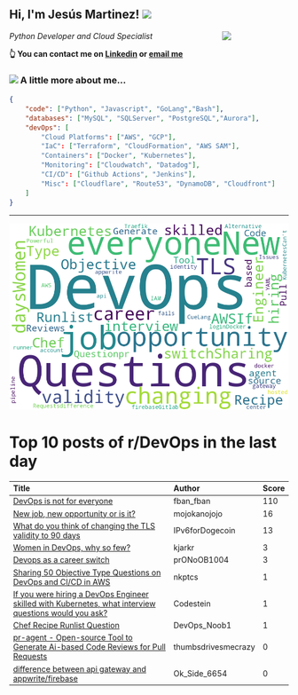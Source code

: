<!--
**jmartinezl/jmartinezl** is a ✨ _special_ ✨ repository because its `README.md` (this file) appears on your GitHub profile.

Here are some ideas to get you started:

- 🔭 I’m currently working on ...
- 🌱 I’m currently learning ...
- 👯 I’m looking to collaborate on ...
- 🤔 I’m looking for help with ...
- 💬 Ask me about ...
- 📫 How to reach me: ...
- 😄 Pronouns: ...
- ⚡ Fun fact: ...
-->

<h2>Hi, I'm Jesús Martinez! <img src="https://media.giphy.com/media/WUlplcMpOCEmTGBtBW/giphy.gif" width="30"> </h2>
<img align='right' src="https://media.giphy.com/media/NytMLKyiaIh6VH9SPm/giphy.gif" width="120">
<p><em>Python Developer and Cloud Specialist
</em></p>

**👆 You can contact me on [Linkedin](https://www.linkedin.com/in/jes%C3%BAs-martinez-2b7b10104/) or [email me](mailto:jesus.mtz.lorenzo@gmail.com)**

### <img src="https://media.giphy.com/media/VgCDAzcKvsR6OM0uWg/giphy.gif" width="50"> A little more about me...  

```json
{
    "code": ["Python", "Javascript", "GoLang","Bash"],
    "databases": ["MySQL", "SQLServer", "PostgreSQL","Aurora"],
    "devOps": [
        "Cloud Platforms": ["AWS", "GCP"],
        "IaC": ["Terraform", "CloudFormation", "AWS SAM"],
        "Containers": ["Docker", "Kubernetes"],
        "Monitoring": ["Cloudwatch", "Datadog"],
        "CI/CD": ["Github Actions", "Jenkins"],
        "Misc": ["Cloudflare", "Route53", "DynamoDB", "Cloudfront"]
    ]
}
```
---

![Wordcloud](./cloud.png)

# Top 10 posts of r/DevOps in the last day

| Title | Author | Score |
|:---|:---|:---|
| [DevOps is not for everyone](https://www.reddit.com/r/devops/comments/14uaxp8/devops_is_not_for_everyone/) | fban_fban | 110 |
| [New job, new opportunity or is it?](https://www.reddit.com/r/devops/comments/14uabel/new_job_new_opportunity_or_is_it/) | mojokanojojo | 16 |
| [What do you think of changing the TLS validity to 90 days](https://www.reddit.com/r/devops/comments/14ua9es/what_do_you_think_of_changing_the_tls_validity_to/) | IPv6forDogecoin | 13 |
| [Women in DevOps, why so few?](https://www.reddit.com/r/devops/comments/14ur21j/women_in_devops_why_so_few/) | kjarkr | 3 |
| [Devops as a career switch](https://www.reddit.com/r/devops/comments/14uti4h/devops_as_a_career_switch/) | prONoOB1004 | 3 |
| [Sharing 50 Objective Type Questions on DevOps and CI/CD in AWS](https://www.reddit.com/r/devops/comments/14umuq2/sharing_50_objective_type_questions_on_devops_and/) | nkptcs | 1 |
| [If you were hiring a DevOps Engineer skilled with Kubernetes, what interview questions would you ask?](https://www.reddit.com/r/devops/comments/14ul927/if_you_were_hiring_a_devops_engineer_skilled_with/) | Codestein | 1 |
| [Chef Recipe Runlist Question](https://www.reddit.com/r/devops/comments/14uqghl/chef_recipe_runlist_question/) | DevOps_Noob1 | 1 |
| [pr-agent - Open-source Tool to Generate Ai-based Code Reviews for Pull Requests](https://www.reddit.com/r/devops/comments/14us1m8/pragent_opensource_tool_to_generate_aibased_code/) | thumbsdrivesmecrazy | 0 |
| [difference between api gateway and appwrite/firebase](https://www.reddit.com/r/devops/comments/14ua1zw/difference_between_api_gateway_and/) | Ok_Side_6654 | 0 |

